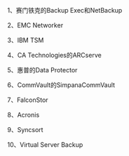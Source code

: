 1、赛门铁克的Backup Exec和NetBackup

2、EMC Networker

3、IBM TSM

4、CA Technologies的ARCserve

5、惠普的Data Protector

6、CommVault的SimpanaCommVault

7、FalconStor

8、Acronis

9、Syncsort

10、Virtual Server Backup
